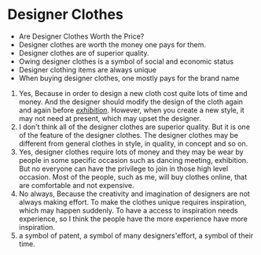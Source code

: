 # Designer Clothes

- Are Designer Clothes Worth the Price?
- Designer clothes are worth the money one pays for them.
- Designer clothes are of superior quality.
- Owing designer clothes is a symbol of social and economic status
- Designer clothing items are always unique
- When buying designer clothes, one mostly pays for the brand name

1. Yes, Because in order to design a new cloth cost quite lots of time and money. And the designer should modify the design of the cloth again and again before *[exhibition](javascript:;)*. However, when you create a new style, it may not need at present, which may upset the designer.
2. I don't think all of the designer clothes are superior quality. But it is one of the feature of the designer clothes. The designer clothes may be different from general clothes in style, in quality, in concept and so on.
3. Yes, designer clothes require lots of money and they may be wear by people in some specific occasion such as dancing meeting, exhibition. But no everyone can have the privilege to join in those high level occasion. Most of the people, such as me, will buy clothes online, that are comfortable and not expensive.
4. No always, Because the creativity and imagination of designers are not always making effort. To make the clothes unique requires inspiration, which may happen suddenly. To have a access to inspiration needs experience, so I think the people have the more experience have more inspiration.
5. a symbol of patent, a symbol of many designers'effort, a symbol of their time.

